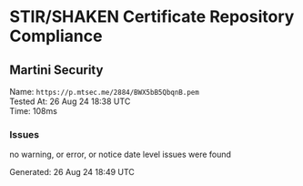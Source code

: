 # STIR/SHAKEN Certificate Repository Compliance

## Martini Security

Name: `https://p.mtsec.me/2884/BWX5bB5QbqnB.pem`\
Tested At: 26 Aug 24 18:38 UTC\
Time: 108ms

### Issues

no warning, or error, or notice date level issues were found

Generated: 26 Aug 24 18:49 UTC